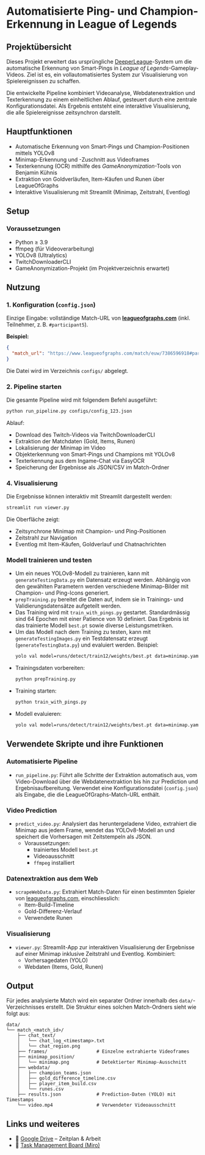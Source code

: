 # Automatisierte Ping- und Champion-Erkennung in League of Legends

## Projektübersicht

Dieses Projekt erweitert das ursprüngliche [DeeperLeague](https://github.com/davidweatherall/DeeperLeague)-System um die automatische Erkennung von Smart-Pings in *League of Legends*-Gameplay-Videos. Ziel ist es, ein vollautomatisiertes System zur Visualisierung von Spielereignissen zu schaffen.

Die entwickelte Pipeline kombiniert Videoanalyse, Webdatenextraktion und Texterkennung zu einem einheitlichen Ablauf, gesteuert durch eine zentrale Konfigurationsdatei. Als Ergebnis entsteht eine interaktive Visualisierung, die alle Spielereignisse zeitsynchron darstellt.

## Hauptfunktionen

- Automatische Erkennung von Smart-Pings und Champion-Positionen mittels YOLOv8
- Minimap-Erkennung und -Zuschnitt aus Videoframes
- Texterkennung (OCR) mithilfe des *GameAnonymization*-Tools von Benjamin Kühnis
- Extraktion von Goldverläufen, Item-Käufen und Runen über LeagueOfGraphs
- Interaktive Visualisierung mit Streamlit (Minimap, Zeitstrahl, Eventlog)

## Setup

### Voraussetzungen

- Python ≥ 3.9
- ffmpeg (für Videoverarbeitung)
- YOLOv8 (Ultralytics)
- TwitchDownloaderCLI
- GameAnonymization-Projekt (im Projektverzeichnis erwartet)

## Nutzung

### 1. Konfiguration (`config.json`)

Einzige Eingabe: vollständige Match-URL von **[leagueofgraphs.com](https://www.leagueofgraphs.com/)** (inkl. Teilnehmer, z. B. `#participant5`).

**Beispiel:**
```json
{
  "match_url": "https://www.leagueofgraphs.com/match/euw/7386596918#participant5"
}
```
Die Datei wird im Verzeichnis `configs/` abgelegt.

### 2. Pipeline starten

Die gesamte Pipeline wird mit folgendem Befehl ausgeführt:

```bash
python run_pipeline.py configs/config_123.json
```

Ablauf:

- Download des Twitch-Videos via TwitchDownloaderCLI
- Extraktion der Matchdaten (Gold, Items, Runen)
- Lokalisierung der Minimap im Video
- Objekterkennung von Smart-Pings und Champions mit YOLOv8
- Texterkennung aus dem Ingame-Chat via EasyOCR
- Speicherung der Ergebnisse als JSON/CSV im Match-Ordner

### 4. Visualisierung

Die Ergebnisse können interaktiv mit Streamlit dargestellt werden:

```bash
streamlit run viewer.py
```

Die Oberfläche zeigt:

- Zeitsynchrone Minimap mit Champion- und Ping-Positionen
- Zeitstrahl zur Navigation
- Eventlog mit Item-Käufen, Goldverlauf und Chatnachrichten

### Modell trainieren und testen

- Um ein neues YOLOv8-Modell zu trainieren, kann mit `generateTestingData.py` ein Datensatz erzeugt werden. Abhängig von den gewählten Parametern werden verschiedene Minimap-Bilder mit Champion- und Ping-Icons generiert.
- `prepTraining.py` bereitet die Daten auf, indem sie in Trainings- und Validierungsdatensätze aufgeteilt werden.
- Das Training wird mit `train_with_pings.py` gestartet. Standardmässig sind 64 Epochen mit einer Patience von 10 definiert. Das Ergebnis ist das trainierte Modell `best.pt` sowie diverse Leistungsmetriken.
- Um das Modell nach dem Training zu testen, kann mit `generateTestingImages.py` ein Testdatensatz erzeugt (`generateTestingData.py`) und evaluiert werden. Beispiel:
  ```bash
  yolo val model=runs/detect/train12/weights/best.pt data=minimap.yaml split=test save_json=True
  ```
- Trainingsdaten vorbereiten:
  ```bash
  python prepTraining.py
  ```
- Training starten:
  ```bash
  python train_with_pings.py
  ```
- Modell evaluieren:
  ```bash
  yolo val model=runs/detect/train12/weights/best.pt data=minimap.yaml split=test save_json=True
  ```

## Verwendete Skripte und ihre Funktionen

### Automatisierte Pipeline

- `run_pipeline.py`: Führt alle Schritte der Extraktion automatisch aus, vom Video-Download über die Webdatenextraktion bis hin zur Prediction und Ergebnisaufbereitung. Verwendet eine Konfigurationsdatei (`config.json`) als Eingabe, die die LeagueOfGraphs-Match-URL enthält.

### Video Prediction

- `predict_video.py`: Analysiert das heruntergeladene Video, extrahiert die Minimap aus jedem Frame, wendet das YOLOv8-Modell an und speichert die Vorhersagen mit Zeitstempeln als JSON.
  - Voraussetzungen:
    - trainiertes Modell `best.pt`
    - Videoausschnitt
    - `ffmpeg` installiert

### Datenextraktion aus dem Web

- `scrapeWebData.py`: Extrahiert Match-Daten für einen bestimmten Spieler von [leagueofgraphs.com](https://www.leagueofgraphs.com/), einschliesslich:
  - Item-Build-Timeline
  - Gold-Differenz-Verlauf
  - Verwendete Runen

### Visualisierung

- `viewer.py`: Streamlit-App zur interaktiven Visualisierung der Ergebnisse auf einer Minimap inklusive Zeitstrahl und Eventlog. Kombiniert:
  - Vorhersagedaten (YOLO)
  - Webdaten (Items, Gold, Runen)

## Output

Für jedes analysierte Match wird ein separater Ordner innerhalb des `data/`-Verzeichnisses erstellt. Die Struktur eines solchen Match-Ordners sieht wie folgt aus:

```
data/
└── match_<match_id>/
    ├── chat_text/
    │   └── chat_log_<timestamp>.txt
    │   └── chat_region.png
    ├── frames/                  # Einzelne extrahierte Videoframes
    ├── minimap_position/
    │   └── minimap.png          # Detektierter Minimap-Ausschnitt
    ├── webdata/
    │   ├── champion_teams.json
    │   ├── gold_difference_timeline.csv
    │   ├── player_item_build.csv
    │   └── runes.csv
    ├── results.json             # Prediction-Daten (YOLO) mit Timestamps
    └── video.mp4                # Verwendeter Videoausschnitt
```

## Links und weiteres

- 📁 [Google Drive](https://drive.google.com/drive/folders/1Pwm0Mcg50vX-ixz6fGrneHgVgbUvo9yX?usp=drive_link) – Zeitplan & Arbeit
- 📌 [Task Management Board (Miro)](https://miro.com/app/board/uXjVIdhHWqI=/?share_link_id=811328732684)
